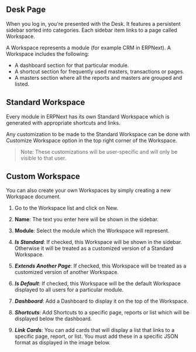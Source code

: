 ## Desk Page

When you log in, you're presented with the Desk. It features a persistent sidebar sorted into categories. Each sidebar item links to a page called Workspace.

A Workspace represents a module (for example CRM in ERPNext). A Workspace includes the following:

*   A dashboard section for that particular module.
*   A shortcut section for frequently used masters, transactions or pages.
*   A masters section where all the reports and masters are grouped and listed.

## Standard Workspace

Every module in ERPNext has its own Standard Workspace which is generated with appropriate shortcuts and links.

Any customization to be made to the Standard Workspace can be done with Customize Workspace option in the top right corner of the Workspace.

> Note: These customizations will be user-specific and will only be visible to that user.

## Custom Workspace

You can also create your own Workspaces by simply creating a new Workspace document.

1.  Go to the Workspace list and click on New.
    
2.  **Name**: The text you enter here will be shown in the sidebar.
    
3.  **Module**: Select the module which the Workspace will represent.
    
4.  **_Is Standard_**: If checked, this Workspace will be shown in the sidebar. Otherwise it will be treated as a customized version of a Standard Workspace.
    
5.  **_Extends Another Page_**: If checked, this Workspace will be treated as a customized version of another Workspace.
    
6.  **_Is Default_**: If checked, this Workspace will be the default Workspace displayed to all users for a particular module.
    
7.  **_Dashboard_**: Add a Dashboard to display it on the top of the Workspace.
    
8.  **_Shortcuts_**: Add Shortcuts to a specific page, reports or list which will be displayed below the dashboard.
    
9.  **_Link Cards_**: You can add cards that will display a list that links to a specific page, report, or list. You must add these in a specific JSON format as displayed in the image below.